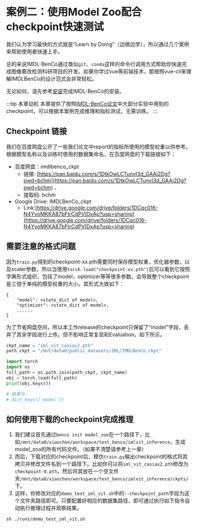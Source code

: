 # 案例二：使用Model Zoo配合checkpoint快速测试

我们认为学习最快的方式就是“Learn by Doing”（边做边学），所以通过几个案例来帮助使用者快速上手。

总的来说IMDL-BenCo通过类似`git`、`conda`这样的命令行调用方式帮助你快速完成图像篡改检测科研项目的开发。如果你学过vue等前端技术，那按照vue-cli来理解IMDLBenCo的设计范式会非常轻松。

无论如何，请先参考[安装](./install.md)完成IMDL-BenCo的安装。

:::tip 本章动机
本章提供了按照[IMDL-BenCo论文](https://proceedings.neurips.cc/paper_files/paper/2024/hash/f280a398c243b5fdaa09f57ece880fc9-Abstract-Datasets_and_Benchmarks_Track.html)中大部分实验中用到的checkpoint，可以根据本案例完成推理和指标测试，无需训练。
:::

## Checkpoint 链接
我们在百度网盘公开了一些我们论文中report的指标所使用的模型权重以供参考。根据模型名称以及训练时使用的数据集命名，在百度网盘的下载链接如下：

- 百度网盘：imdlbenco_ckpt
  - 链接: [https://pan.baidu.com/s/1DtkOwLCTunvI3d_GAAj2Dg?pwd=bchm](https://pan.baidu.com/s/1DtkOwLCTunvI3d_GAAj2Dg?pwd=bchm) 、
  - 提取码: bchm
- Google Drive: IMDLBenCo_ckpt
  - Link:[https://drive.google.com/drive/folders/1DCqc016-N4YvoMKKA87bFtrCdPVIDxAp?usp=sharing](https://drive.google.com/drive/folders/1DCqc016-N4YvoMKKA87bFtrCdPVIDxAp?usp=sharing)

## 需要注意的格式问题
因为`train.py`得到的checkpoint-xx.pth需要同时保存模型权重，优化器参数，以及scaler参数，所以当使用`torch.load("checkpoint-xx.pth")`后可以看到它按照字典形式组织，包括了model，optimizer等等很多参数，会导致整个checkpoint是三倍于单纯的模型权重的大小。其形式大致如下：

```
{
    "model": <state_dict of model>,
    "optimizer": <state_dict of model>,
    ......
}
```

为了节省网盘空间，所以本工作release的checkpoint只保留了“model"字段，丢弃了其余字段进行上传。但不影响正常复现和Evaluation。如下所示。
```python
ckpt_name = "iml_vit_casiav2.pth"
path_ckpt = "/mnt/data0/public_datasets/IML/IMDLBenCo_ckpt"

import torch
import os
full_path = os.path.join(path_ckpt, ckpt_name)
obj = torch.load(full_path)
print(obj.keys())

# 结果为：
# dict_keys(['model'])
```
## 如何使用下载的checkpoint完成推理
1. 我们建议首先通过`benco init model_zoo`在一个路径下，比如`/mnt/data0/xiaochen/workspace/test_benco/imlvit_inference`，生成model_zoo的所有代码文件。（如果不清楚请参考上一章）
2. 而后，下载对应的checkpoint后，模仿`train.py`输出checkpoint的格式将其拷贝并修改文件名到一个路径下。比如你可以将`iml_vit_casiav2.pth`修改为`checkpoint-0.pth`，然后将其放在一个空文件夹`/mnt/data0/xiaochen/workspace/test_benco/imlvit_inference/ckpts/`下。
3. 这样，你修改对应的`demo_test_iml_vit.sh`中的`--checkpoint_path`字段为这个文件夹路径即可。只要配置好相应的数据集路径，即可通过执行如下指令自动执行推理过程并观察结果。
```shell
sh ./runs/demo_test_iml_vit.sh
```

<CommentService/>